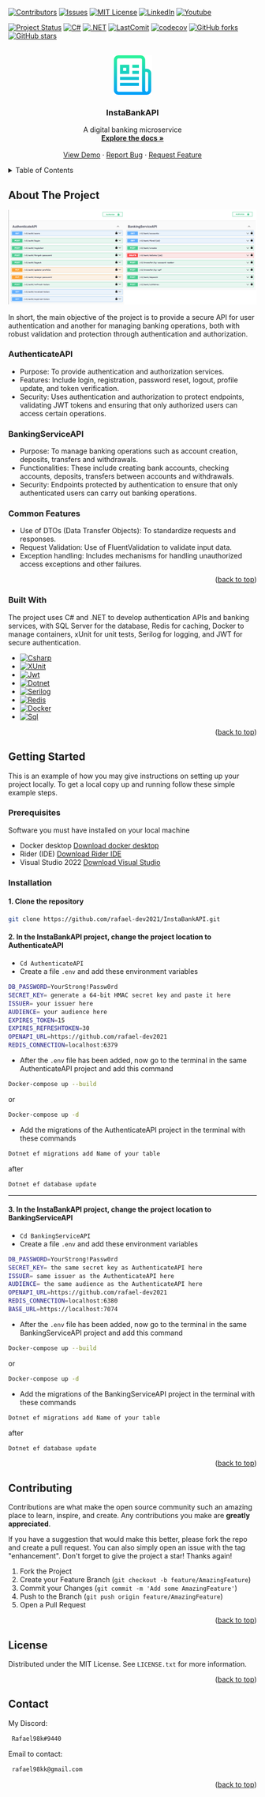 <!-- Improved compatibility of back to top link: See: https://github.com/othneildrew/Best-README-Template/pull/73 -->
<a id="readme-top"></a>
<!--
*** Thanks for checking out the Best-README-Template. If you have a suggestion
*** that would make this better, please fork the repo and create a pull request
*** or simply open an issue with the tag "enhancement".
*** Don't forget to give the project a star!
*** Thanks again! Now go create something AMAZING! :D
-->



<!-- PROJECT SHIELDS -->
<!--
*** I'm using markdown "reference style" links for readability.
*** Reference links are enclosed in brackets [ ] instead of parentheses ( ).
*** See the bottom of this document for the declaration of the reference variables
*** for contributors-url, forks-url, etc. This is an optional, concise syntax you may use.
*** https://www.markdownguide.org/basic-syntax/#reference-style-links
-->
[![Contributors][contributors-shield]][contributors-url]
[![Issues][issues-shield]][issues-url]
[![MIT License][license-shield]][license-url]
[![LinkedIn][linkedin-shield]][linkedin-url] 
[![Youtube][youtube-shield]][youtube-url] 

[![Project Status][Project-Shield]][Project-url]
[![C#][CSharp-Shield]][CSharp-url]
[![.NET][DotNET-Shield]][DotNET-url]
[![LastComit][LastCommit-Shield]][LastCommit-Url]
[![codecov](https://codecov.io/gh/rafael-dev2021/InstaBankAPI/graph/badge.svg?token=WHWXH2Z2B5)](https://codecov.io/gh/rafael-dev2021/InstaBankAPI)
[![GitHub forks](https://img.shields.io/github/forks/rafael-dev2021/InstaBankAPI?style=social)](https://github.com/rafael-dev2021/InstaBankAPI/network/members)
[![GitHub stars](https://img.shields.io/github/stars/rafael-dev2021/InstaBankAPI?style=social)](https://github.com/rafael-dev2021/InstaBankAPI/stargazers)

<!-- PROJECT LOGO -->
<br />
<div align="center">
  <a href="https://github.com/rafael-dev2021/InstaBankAPI">
    <img src=".github/images/logo.png" alt="Logo" width="80" height="80">
  </a>

<h3 align="center">InstaBankAPI</h3>

  <p align="center">
    A digital banking microservice
    <br />
    <a href="https://github.com/rafael-dev2021/InstaBankAPI"><strong>Explore the docs »</strong></a>
    <br />
    <br />
    <a href="https://github.com/rafael-dev2021/InstaBankAPI">View Demo</a>
    ·
    <a href="https://github.com/rafael-dev2021/InstaBankAPI/issues/new?labels=bug&template=bug-report---.md">Report Bug</a>
    ·
    <a href="https://github.com/rafael-dev2021/InstaBankAPI/issues/new?labels=enhancement&template=feature-request---.md">Request Feature</a>
  </p>
</div>



<!-- TABLE OF CONTENTS -->
<details>
  <summary>Table of Contents</summary>
  <ol>
    <li>
      <a href="#about-the-project">About The Project</a>
      <ul>
        <li><a href="#built-with">Built With</a></li>
      </ul>
    </li>
    <li>
      <a href="#getting-started">Getting Started</a>
      <ul>
        <li><a href="#prerequisites">Prerequisites</a></li>
        <li><a href="#installation">Installation</a></li>
      </ul>
    </li>
    <li><a href="#contributing">Contributing</a></li>
    <li><a href="#license">License</a></li>
    <li><a href="#contact">Contact</a></li>
  </ol>
</details>



<!-- ABOUT THE PROJECT -->
## About The Project

[![Product Name Screen Shot][product-screenshot]](https://www.linkedin.com/in/rafael-s-a79314207)

<p>In short, the main objective of the project is to provide a secure API for user authentication and another for managing banking operations, both with robust validation and protection through authentication and authorization.</p>

<h3>AuthenticateAPI</h3>

 * Purpose: To provide authentication and authorization services.
 * Features: Include login, registration, password reset, logout, profile update, and token verification.
 * Security: Uses authentication and authorization to protect endpoints, validating JWT tokens and ensuring that only authorized users can access certain operations.

<h3>BankingServiceAPI</h3>

 * Purpose: To manage banking operations such as account creation, deposits, transfers and withdrawals.
 * Functionalities: These include creating bank accounts, checking accounts, deposits, transfers between accounts and withdrawals.
 * Security: Endpoints protected by authentication to ensure that only authenticated users can carry out banking operations.

<h3>Common Features</h3>

 * Use of DTOs (Data Transfer Objects): To standardize requests and responses.
 * Request Validation: Use of FluentValidation to validate input data.
 * Exception handling: Includes mechanisms for handling unauthorized access exceptions and other failures.
<p align="right">(<a href="#readme-top">back to top</a>)</p>



### Built With

<p>The project uses C# and .NET to develop authentication APIs and banking services, with SQL Server for the database, Redis for caching, Docker to manage containers, xUnit for unit tests, Serilog for logging, and JWT for secure authentication.</p>

* [![Csharp][Csharp.io]][Csharp-url]
* [![XUnit][XUnit.com]][XUnit-url]
* [![Jwt][Jwt.com]][Jwt-url]
* [![Dotnet][Dotnet.io]][Dotnet-url]
* [![Serilog][Serilog.com]][Serilog-url]
* [![Redis][Redis.dev]][Redis-url]
* [![Docker][Docker.com]][Docker-url]
* [![Sql][Sql.io]][Sql-url]

<p align="right">(<a href="#readme-top">back to top</a>)</p>



<!-- GETTING STARTED -->
## Getting Started

This is an example of how you may give instructions on setting up your project locally.
To get a local copy up and running follow these simple example steps.

### Prerequisites

Software you must have installed on your local machine

 * Docker desktop [Download docker desktop](https://www.docker.com/products/docker-desktop/)
 * Rider (IDE) [Download Rider IDE](https://www.jetbrains.com/pt-br/rider/download/#section=windows)
 * Visual Studio 2022 [Download Visual Studio](https://visualstudio.microsoft.com/pt-br/downloads/)

### Installation

#### 1. Clone the repository
   ```sh
   git clone https://github.com/rafael-dev2021/InstaBankAPI.git
   ```
#### 2. In the InstaBankAPI project, change the project location to AuthenticateAPI <br>
  * `Cd AuthenticateAPI` <br>
  * Create a file `.env` and add these environment variables <br>
   ```sh
   DB_PASSWORD=YourStrong!Passw0rd
   SECRET_KEY= generate a 64-bit HMAC secret key and paste it here
   ISSUER= your issuer here
   AUDIENCE= your audience here
   EXPIRES_TOKEN=15
   EXPIRES_REFRESHTOKEN=30
   OPENAPI_URL=https://github.com/rafael-dev2021
   REDIS_CONNECTION=localhost:6379
   ```
  
  * After the `.env` file has been added, now go to the terminal in the same AuthenticateAPI project and add this command <br>
   ```sh
   Docker-compose up --build
   ```
   or
   ```sh
   Docker-compose up -d
   ```
   
  * Add the migrations of the AuthenticateAPI project in the terminal with these commands <br>
   ```sh
   Dotnet ef migrations add Name of your table
   ```
   after
   ```sh
   Dotnet ef database update
   ```
<hr>

#### 3. In the InstaBankAPI project, change the project location to BankingServiceAPI <br>
  * `Cd BankingServiceAPI` <br>
  * Create a file `.env` and add these environment variables <br>
   ```sh
   DB_PASSWORD=YourStrong!Passw0rd
   SECRET_KEY= the same secret key as AuthenticateAPI here
   ISSUER= same issuer as the AuthenticateAPI here
   AUDIENCE= the same audience as the AuthenticateAPI here
   OPENAPI_URL=https://github.com/rafael-dev2021
   REDIS_CONNECTION=localhost:6380
   BASE_URL=https://localhost:7074
   ```
  * After the `.env` file has been added, now go to the terminal in the same BankingServiceAPI project and add this command <br>
   ```sh
   Docker-compose up --build
   ```
   or
   ```sh
   Docker-compose up -d
   ```
  * Add the migrations of the BankingServiceAPI project in the terminal with these commands <br>
   ```sh
   Dotnet ef migrations add Name of your table
   ```
   after
   ```sh
   Dotnet ef database update
   ```
<p align="right">(<a href="#readme-top">back to top</a>)</p>


<!-- CONTRIBUTING -->
## Contributing

Contributions are what make the open source community such an amazing place to learn, inspire, and create. Any contributions you make are **greatly appreciated**.

If you have a suggestion that would make this better, please fork the repo and create a pull request. You can also simply open an issue with the tag "enhancement".
Don't forget to give the project a star! Thanks again!

1. Fork the Project
2. Create your Feature Branch (`git checkout -b feature/AmazingFeature`)
3. Commit your Changes (`git commit -m 'Add some AmazingFeature'`)
4. Push to the Branch (`git push origin feature/AmazingFeature`)
5. Open a Pull Request

<p align="right">(<a href="#readme-top">back to top</a>)</p>



<!-- LICENSE -->
## License

Distributed under the MIT License. See `LICENSE.txt` for more information.

<p align="right">(<a href="#readme-top">back to top</a>)</p>



<!-- CONTACT -->
## Contact

My Discord:
```sh
 Rafael98k#9440
```
Email to contact: 
```sh
 rafael98kk@gmail.com
```

<p align="right">(<a href="#readme-top">back to top</a>)</p>


<!-- MARKDOWN LINKS & IMAGES -->
<!-- https://www.markdownguide.org/basic-syntax/#reference-style-links -->
[contributors-shield]: https://img.shields.io/github/contributors/rafael-dev2021/InstaBankAPI.svg?style=for-the-badge
[contributors-url]: https://github.com/rafael-dev2021/InstaBankAPI/graphs/contributors
[issues-shield]: https://img.shields.io/github/issues/rafael-dev2021/InstaBankAPI.svg?style=for-the-badge
[issues-url]: https://github.com/rafael-dev2021/InstaBankAPI/issues
[license-shield]: https://img.shields.io/github/license/rafael-dev2021/InstaBankAPI.svg?style=for-the-badge
[license-url]: https://github.com/rafael-dev2021/InstaBankAPI/blob/main/LICENSE.txt
[linkedin-shield]: https://img.shields.io/badge/LinkedIn-0077B5?style=for-the-badge&logo=linkedin&logoColor=white
[linkedin-url]: https://www.linkedin.com/in/rafael-s-a79314207/
[youtube-shield]: https://img.shields.io/badge/YouTube-FF0000?style=for-the-badge&logo=youtube&logoColor=white
[youtube-url]: https://www.youtube.com/channel/UC9A-6w3A_GRs5rp8ct_1OlA
[product-screenshot]: .github/images/screenshot.png
[Csharp.io]: https://img.shields.io/badge/C%23-239120?style=for-the-badge&logo=c-sharp&logoColor=white
[Csharp-url]: https://learn.microsoft.com/pt-br/dotnet/csharp/
[Dotnet.io]: https://img.shields.io/badge/.NET-512BD4?style=for-the-badge&logo=dotnet&logoColor=white
[Dotnet-url]: https://dotnet.microsoft.com/
[Sql.io]: https://img.shields.io/badge/SQL%20Server-CC2927?style=for-the-badge&logo=microsoft%20sql%20server&logoColor=white
[Sql-url]: https://learn.microsoft.com/en-us/sql/sql-server/?view=sql-server-ver16
[Redis.dev]: https://img.shields.io/badge/Redis-DC382D?style=for-the-badge&logo=redis&logoColor=white
[Redis-url]: https://redis.io/docs/latest/
[Docker.com]: https://img.shields.io/badge/Docker-2496ED?style=for-the-badge&logo=docker&logoColor=white
[Docker-url]: https://docs.docker.com/desktop/
[XUnit.com]: https://img.shields.io/badge/xUnit-512BD4?style=for-the-badge&logo=xunit&logoColor=white
[XUnit-url]: https://xunit.net/
[Serilog.com]: https://img.shields.io/badge/Serilog-303030?style=for-the-badge
[Serilog-url]: https://serilog.net/ 
[Jwt.com]: https://img.shields.io/badge/JWT-000000?style=for-the-badge&logo=JSON%20web%20tokens
[Jwt-url]: https://jwt-auth.readthedocs.io/en/develop/
[Project-Shield]: https://img.shields.io/badge/status-under%20development-green
[Project-url]: https://github.com/rafael-dev2021/InstaBankAPI
[CSharp-Shield]: https://img.shields.io/badge/C%23-12.0-green
[DotNET-Shield]: https://img.shields.io/badge/.NET-8.0-512BD4
[LastCommit-Shield]: https://img.shields.io/github/last-commit/rafael-dev2021/ECommerce?color=green
[Lastcommit-Url]: https://github.com/rafael-dev2021/InstaBankAPI/commits/main/ 
